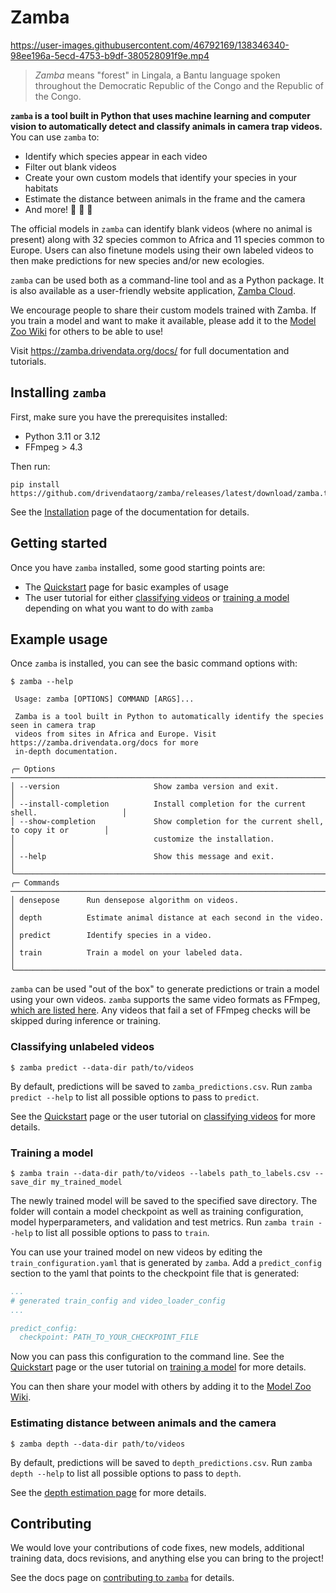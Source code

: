 # Zamba

<!-- [![PyPI](https://img.shields.io/pypi/v/zamba.svg)](https://pypi.org/project/zamba/) -->

https://user-images.githubusercontent.com/46792169/138346340-98ee196a-5ecd-4753-b9df-380528091f9e.mp4

> *Zamba* means "forest" in Lingala, a Bantu language spoken throughout the Democratic Republic of the Congo and the Republic of the Congo.

**`zamba` is a tool built in Python that uses machine learning and computer vision to automatically detect and classify animals in camera trap videos.** You can use `zamba` to:

- Identify which species appear in each video
- Filter out blank videos
- Create your own custom models that identify your species in your habitats
- Estimate the distance between animals in the frame and the camera
- And more! 🙈 🙉 🙊

The official models in `zamba` can identify blank videos (where no animal is present) along with 32 species common to Africa and 11 species common to Europe. Users can also finetune models using their own labeled videos to then make predictions for new species and/or new ecologies.

`zamba` can be used both as a command-line tool and as a Python package. It is also available as a user-friendly website application, [Zamba Cloud](https://www.zambacloud.com/).

We encourage people to share their custom models trained with Zamba. If you train a model and want to make it available, please add it to the [Model Zoo Wiki](https://github.com/drivendataorg/zamba/wiki) for others to be able to use!

Visit https://zamba.drivendata.org/docs/ for full documentation and tutorials.

## Installing `zamba`

First, make sure you have the prerequisites installed:

* Python 3.11 or 3.12
* FFmpeg > 4.3

Then run:
```console
pip install https://github.com/drivendataorg/zamba/releases/latest/download/zamba.tar.gz
```

See the [Installation](https://zamba.drivendata.org/docs/stable/install/) page of the documentation for details.

## Getting started

Once you have `zamba` installed, some good starting points are:

- The [Quickstart](https://zamba.drivendata.org/docs/stable/quickstart/) page for basic examples of usage
- The user tutorial for either [classifying videos](https://zamba.drivendata.org/docs/stable/predict-tutorial/) or [training a model](https://zamba.drivendata.org/docs/stable/train-tutorial/) depending on what you want to do with `zamba`

## Example usage

Once `zamba` is installed, you can see the basic command options with:
```console
$ zamba --help

 Usage: zamba [OPTIONS] COMMAND [ARGS]...

 Zamba is a tool built in Python to automatically identify the species seen in camera trap
 videos from sites in Africa and Europe. Visit https://zamba.drivendata.org/docs for more
 in-depth documentation.

╭─ Options ─────────────────────────────────────────────────────────────────────────────────╮
│ --version                     Show zamba version and exit.                                │
│ --install-completion          Install completion for the current shell.                   │
│ --show-completion             Show completion for the current shell, to copy it or        │
│                               customize the installation.                                 │
│ --help                        Show this message and exit.                                 │
╰───────────────────────────────────────────────────────────────────────────────────────────╯
╭─ Commands ────────────────────────────────────────────────────────────────────────────────╮
│ densepose      Run densepose algorithm on videos.                                         │
│ depth          Estimate animal distance at each second in the video.                      │
│ predict        Identify species in a video.                                               │
│ train          Train a model on your labeled data.                                        │
╰───────────────────────────────────────────────────────────────────────────────────────────╯
```

`zamba` can be used "out of the box" to generate predictions or train a model using your own videos. `zamba` supports the same video formats as FFmpeg, [which are listed here](https://www.ffmpeg.org/general.html#Supported-File-Formats_002c-Codecs-or-Features). Any videos that fail a set of FFmpeg checks will be skipped during inference or training.

### Classifying unlabeled videos

```console
$ zamba predict --data-dir path/to/videos
```

By default, predictions will be saved to `zamba_predictions.csv`. Run `zamba predict --help` to list all possible options to pass to `predict`.

See the [Quickstart](https://zamba.drivendata.org/docs/stable/quickstart/) page or the user tutorial on [classifying videos](https://zamba.drivendata.org/docs/stable/predict-tutorial/) for more details.

### Training a model

```console
$ zamba train --data-dir path/to/videos --labels path_to_labels.csv --save_dir my_trained_model
```

The newly trained model will be saved to the specified save directory. The folder will contain a model checkpoint as well as training configuration, model hyperparameters, and validation and test metrics. Run `zamba train --help` to list all possible options to pass to `train`.

You can use your trained model on new videos by editing the `train_configuration.yaml` that is generated by `zamba`. Add a `predict_config` section to the yaml that points to the checkpoint file that is generated:

```yaml
...
# generated train_config and video_loader_config
...

predict_config:
  checkpoint: PATH_TO_YOUR_CHECKPOINT_FILE

```

Now you can pass this configuration to the command line. See the [Quickstart](https://zamba.drivendata.org/docs/stable/quickstart/) page or the user tutorial on [training a model](https://zamba.drivendata.org/docs/stable/train-tutorial/) for more details.

You can then share your model with others by adding it to the [Model Zoo Wiki](https://github.com/drivendataorg/zamba/wiki).

### Estimating distance between animals and the camera

```console
$ zamba depth --data-dir path/to/videos
```

By default, predictions will be saved to `depth_predictions.csv`. Run `zamba depth --help` to list all possible options to pass to `depth`.

See the [depth estimation page](https://zamba.drivendata.org/docs/stable/models/depth/) for more details.


## Contributing

We would love your contributions of code fixes, new models, additional training data, docs revisions, and anything else you can bring to the project!

See the docs page on [contributing to `zamba`](https://zamba.drivendata.org/docs/stable/contribute/) for details.
